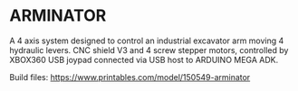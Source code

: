# ARMINATOR

A 4 axis system designed to control an industrial excavator arm moving 4 hydraulic levers. 
CNC shield V3 and 4 screw stepper motors, controlled by XBOX360 USB joypad connected via USB host to ARDUINO MEGA ADK.  



Build files: https://www.printables.com/model/150549-arminator
